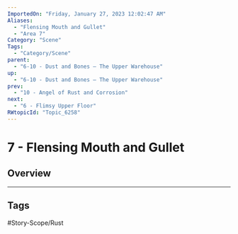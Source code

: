 ```yaml
---
ImportedOn: "Friday, January 27, 2023 12:02:47 AM"
Aliases:
  - "Flensing Mouth and Gullet"
  - "Area 7"
Category: "Scene"
Tags:
  - "Category/Scene"
parent:
  - "6-10 - Dust and Bones – The Upper Warehouse"
up:
  - "6-10 - Dust and Bones – The Upper Warehouse"
prev:
  - "10 - Angel of Rust and Corrosion"
next:
  - "6 - Flimsy Upper Floor"
RWtopicId: "Topic_6258"
---
```

# 7 - Flensing Mouth and Gullet
## Overview

---
## Tags
#Story-Scope/Rust


